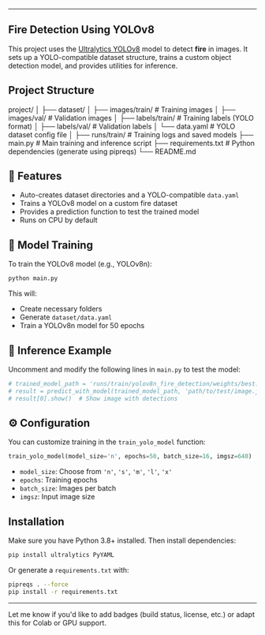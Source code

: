 

---


 ## Fire Detection Using YOLOv8

This project uses the [Ultralytics YOLOv8](https://docs.ultralytics.com) model to detect **fire** in images. It sets up a YOLO-compatible dataset structure, trains a custom object detection model, and provides utilities for inference.

## Project Structure


project/
│
├── dataset/
│   ├── images/train/   # Training images
│   ├── images/val/     # Validation images
│   ├── labels/train/   # Training labels (YOLO format)
│   ├── labels/val/     # Validation labels
│   └── data.yaml       # YOLO dataset config file
│
├── runs/train/         # Training logs and saved models
├── main.py             # Main training and inference script
├── requirements.txt    # Python dependencies (generate using pipreqs)
└── README.md



## 🚀 Features

- Auto-creates dataset directories and a YOLO-compatible `data.yaml`
- Trains a YOLOv8 model on a custom fire dataset
- Provides a prediction function to test the trained model
- Runs on CPU by default

## 🧠 Model Training

To train the YOLOv8 model (e.g., YOLOv8n):

```bash
python main.py
````

This will:

* Create necessary folders
* Generate `dataset/data.yaml`
* Train a YOLOv8n model for 50 epochs

## 📸 Inference Example

Uncomment and modify the following lines in `main.py` to test the model:

```python
# trained_model_path = 'runs/train/yolov8n_fire_detection/weights/best.pt'
# result = predict_with_model(trained_model_path, 'path/to/test/image.jpg')
# result[0].show()  # Show image with detections
```

## ⚙️ Configuration

You can customize training in the `train_yolo_model` function:

```python
train_yolo_model(model_size='n', epochs=50, batch_size=16, imgsz=640)
```

* `model_size`: Choose from `'n'`, `'s'`, `'m'`, `'l'`, `'x'`
* `epochs`: Training epochs
* `batch_size`: Images per batch
* `imgsz`: Input image size

## Installation

Make sure you have Python 3.8+ installed. Then install dependencies:

```bash
pip install ultralytics PyYAML
```

Or generate a `requirements.txt` with:

```bash
pipreqs . --force
pip install -r requirements.txt
```

---

Let me know if you'd like to add badges (build status, license, etc.) or adapt this for Colab or GPU support.
```

